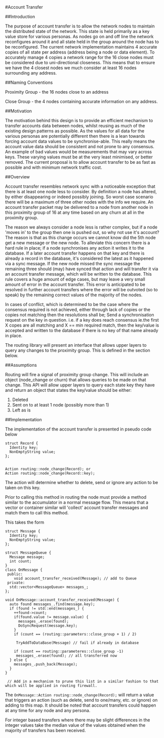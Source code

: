 #Account Transfer

##Introduction

The purpose of account transfer is to allow the network nodes to maintain the distributed state of the network. This state is held primarily as a key value store for various personas. As
nodes go on and off line the network reconfigures around it and all state held in the group around the node has to be reconfigured. The current network implementation maintains 4 accurate
copies of all state per address (address being a node or data element). To accurately manage 4 copies a network range for the 16 close nodes must be considered due to uni-directional
closeness. This means that to ensure we have the 4 closest nodes we much consider at least 16 nodes surrounding any address.

##Naming Conventions

Proximity Group - the 16 nodes close to an address

Close Group - the 4 nodes containing accurate information on any address.


##Motivation

The motivation behind this design is to provide an efficient mechanism to transfer accounts data between nodes, whilst reusing as much of the existing design patterns as possible. As the values for all data for the various personas are potentially different then there is a lean towards forcing account data values to be synchronise-able. This really means the account value data should be consistent and not prone to any consensus. An example of bad values would be measurements that may vary across keys. These varying values must be at the very least minimised, or better removed. The current proposal is to allow account transfer to be as fast as possible and with minimum network traffic cost.

##Overview

Account transfer resembles network sync with a noticeable exception that there is at least one node less to consider. By definition a node has altered, by either disappearing or indeed possibly joining. So worst case scenario there will be a maximum of three other nodes with the info we require. An account transfer packet may be delivered to a node from another node in this proximity group of 16 at any time based on any churn at all in the proximity group.

The reason we always consider a node less is rather complex, but if a node 'moves in' to the group then one is pushed out, so why not use it's account? The reason is that as this change occurs we cannot know did the 5th node get a new message or the new node. To alleviate this concern there is a hard rule in place; if a node synchronises any action it writes it to the database. If a later account transfer happens on that key and there is already a record in the database, it's considered the latest as it happened via a sync message. If the new node missed the sync message the remaining three should (may) have synced that action and will transfer it via an account transfer message, which will be written to the database. This rule covers a huge amount of edge cases, but may leave a very small amount of error in the account transfer. This error is anticipated to be resolved in further account transfers where the error will be outvoted (so to speak) by the remaining correct values of the majority of the nodes.

In cases of conflict, which is determined to be the case where the consensus required is not achieved, either through lack of copies or the copies not matching then the resolutions shall be; Send a synchronisation request on the key in question. i.e. if a key does reach consensus ie.the first X copes are all matching and X == min required match, then the key/value is accepted and written to the database if there is no key of that name already in place.

The routing library will present an interface that allows upper layers to query any changes to the proximity group. This is defined in the section below.

##Assumptions

Routing will fire a signal of proximity group change. This will include an object (node_change or churn) that allows queries to be made on that change. This API will allow upper layers to query each state key they have and return an object that states the key/value should be either:

1. Deleted
2. Sent on to at least 1 node (possibly more than 1)
3. Left as is

##Implementation

The implementation of the account transfer is presented in pseudo code below

```
struct Record {
  Identity key;
  NonEmptyString value;
};


Action routing::node_change(Record); or
Action routing::node_change(Record::key);
```

The action will determine whether to delete, send or ignore any action to be taken on this key.

Prior to calling this method in routing the node must provide a method similar to the accumulator in a normal message flow. This means that a vector or container similar will 'collect' account transfer messages and match them to call this method.

This takes the form
```
struct Message {
  Identity key;
  NonEmptyString value;
};

struct MessageQueue {
  Message message;
  int count;
}
class OnMessage {
 public:
    void account_transfer_received(Message); // add to Queue
 private:
  std::vector<MessageQueue> messages_;
};

void OnMessage::account_transfer_received(Message) {
  auto found messages_.find(message.key);
  if (found != std::end(messages_) {
    ++found->count;
    if(found.value != message.value) {
      messages_.erase(found);
      DoSyncRequest(message.key);
    }
    if (count == (routing::parameters::close_group + 1) / 2)

     TryAddToDataBase(Message) // fail if already in database

    if (count == routing::parameteres::close_group -1)
     messages_.erase(found); // all transferred now
  } else {
    messages_.push_back(Message);
  }
}

 // Add in a mechanism to prune this list in a similar fashion to that which will be applied in routing firewall.
```
The `OnMessage::Action routing::node_change(Record);` will return a value that triggers an action (such as delete, send to one/many, etc. or ignore) on adding to this map. It should be noted that account transfers could happen at any time for any node and any persona. 

For integer based transfers where there may be slight differences in the integer values take the median value of the values obtained when the majority of transfers has been received.
